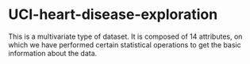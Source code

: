 # UCI-heart-disease-exploration
This is a multivariate type of dataset. It is composed of 14 attributes, on which we have performed certain statistical operations to get the basic information about the data.
